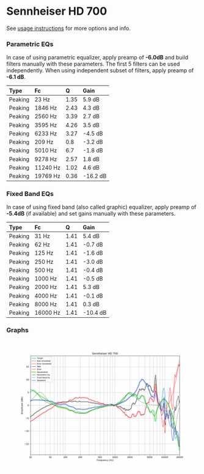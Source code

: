 # Sennheiser HD 700
See [usage instructions](https://github.com/jaakkopasanen/AutoEq#usage) for more options and info.

### Parametric EQs
In case of using parametric equalizer, apply preamp of **-6.0dB** and build filters manually
with these parameters. The first 5 filters can be used independently.
When using independent subset of filters, apply preamp of **-6.1 dB**.

| Type    | Fc       |    Q | Gain     |
|:--------|:---------|:-----|:---------|
| Peaking | 23 Hz    | 1.35 | 5.9 dB   |
| Peaking | 1846 Hz  | 2.43 | 4.3 dB   |
| Peaking | 2560 Hz  | 3.39 | 2.7 dB   |
| Peaking | 3595 Hz  | 4.26 | 3.5 dB   |
| Peaking | 6233 Hz  | 3.27 | -4.5 dB  |
| Peaking | 209 Hz   | 0.8  | -3.2 dB  |
| Peaking | 5010 Hz  | 6.7  | -1.8 dB  |
| Peaking | 9278 Hz  | 2.57 | 1.8 dB   |
| Peaking | 11240 Hz | 1.02 | 4.6 dB   |
| Peaking | 19769 Hz | 0.36 | -16.2 dB |

### Fixed Band EQs
In case of using fixed band (also called graphic) equalizer, apply preamp of **-5.4dB**
(if available) and set gains manually with these parameters.

| Type    | Fc       |    Q | Gain     |
|:--------|:---------|:-----|:---------|
| Peaking | 31 Hz    | 1.41 | 5.4 dB   |
| Peaking | 62 Hz    | 1.41 | -0.7 dB  |
| Peaking | 125 Hz   | 1.41 | -1.6 dB  |
| Peaking | 250 Hz   | 1.41 | -3.0 dB  |
| Peaking | 500 Hz   | 1.41 | -0.4 dB  |
| Peaking | 1000 Hz  | 1.41 | -0.5 dB  |
| Peaking | 2000 Hz  | 1.41 | 5.3 dB   |
| Peaking | 4000 Hz  | 1.41 | -0.1 dB  |
| Peaking | 8000 Hz  | 1.41 | 0.3 dB   |
| Peaking | 16000 Hz | 1.41 | -10.4 dB |

### Graphs
![](./Sennheiser%20HD%20700.png)